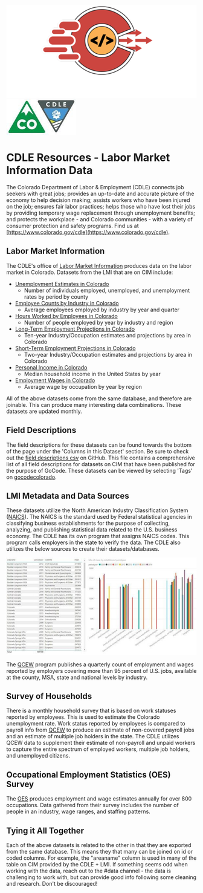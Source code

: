 ![gcc_logo_2021](../Images/GCC_Logo_2021.png)
![cdle_logo](https://github.com/GoCodeColorado/GoCodeColorado-kbase-public/blob/master/Data/images/cdle_logo.jpg)
# CDLE Resources - Labor Market Information Data

The Colorado Department of Labor &amp; Employment (CDLE) connects job seekers with great jobs; provides an up-to-date and accurate picture of the economy to help decision making; assists workers who have been injured on the job; ensures fair labor practices; helps those who have lost their jobs by providing temporary wage replacement through unemployment benefits; and protects the workplace - and Colorado communities - with a variety of consumer protection and safety programs. Find us at [https://www.colorado.gov/cdle](https://www.colorado.gov/cdle).



## Labor Market Information

The CDLE&#39;s office of [Labor Market Information](https://www.colmigateway.com/vosnet/lmi/default.aspx?pu=1&amp;amp;plang=E) produces data on the labor market in Colorado. Datasets from the LMI that are on CIM include:

- [Unemployment Estimates in Colorado](https://data.colorado.gov/Labor-Employment/Unemployment-Estimates-in-Colorado/4e3w-qire)
  - Number of individuals employed, unemployed, and unemployment rates by period by county
- [Employee Counts by Industry in Colorado](https://data.colorado.gov/Labor-Employment/Employee-Counts-by-Industry-in-Colorado/cjkq-q9ih)
  - Average employees employed by industry by year and quarter
- [Hours Worked by Employees in Colorado](https://data.colorado.gov/Labor-Employment/Hours-Worked-by-Employees-in-Colorado/pt2g-89wc)
  - Number of people employed by year by industry and region
- [Long-Term Employment Projections in Colorado](https://data.colorado.gov/Labor-Employment/Long-Term-Employment-Projections-in-Colorado/gyeb-jc69)
  - Ten-year Industry/Occupation estimates and projections by area in Colorado
- [Short-Term Employment Projections in Colorado](https://data.colorado.gov/Labor-Employment/Short-Term-Employment-Projections-in-Colorado/u2t6-bfhr)
  - Two-year Industry/Occupation estimates and projections by area in Colorado
- [Personal Income in Colorado](https://data.colorado.gov/Labor-Employment/Personal-Income-in-Colorado/2cpa-vbur)
  - Median household income in the United States by year
- [Employment Wages in Colorado](https://data.colorado.gov/Labor-Employment/Employment-Wages-in-Colorado/busm-qa5b)
  - Average wage by occupation by year by region

All of the above datasets come from the same database, and therefore are joinable. This can produce many interesting data combinations. These datasets are updated monthly.

## Field Descriptions

The field descriptions for these datasets can be found towards the bottom of the page under the 'Columns in this Dataset' section. Be sure to check out the [field descriptions csv](./Field_Descriptions/CIM_FieldDescriptions.csv) on GitHub. This file contains a comprehensive list of all field descriptions for datasets on CIM that have been published for the purpose of GoCode. These datasets can be viewed by selecting 'Tags' on [gocodecolorado](https://data.colorado.gov/browse?tags=gocodecolorado).



## LMI Metadata and Data Sources

These datasets utilize the North American Industry Classification System ([NAICS](https://www.census.gov/eos/www/naics/)). The NAICS is the standard used by Federal statistical agencies in classifying business establishments for the purpose of collecting, analyzing, and publishing statistical data related to the U.S. business economy. The CDLE has its own program that assigns NAICS codes. This program calls employers in the state to verify the data. The CDLE also utilizes the below sources to create their datasets/databases.

![cdle_powerBI](https://github.com/GoCodeColorado/GoCodeColorado-kbase-public/blob/master/Data/images/cdle_powerBI.jpg)

The [QCEW](https://www.bls.gov/cew/) program publishes a quarterly count of employment and wages reported by employers covering more than 95 percent of U.S. jobs, available at the county, MSA, state and national levels by industry.

## Survey of Households

There is a monthly household survey that is based on work statuses reported by employees. This is used to estimate the Colorado unemployment rate. Work status reported by employees is compared to payroll info from [QCEW](https://www.bls.gov/cew/) to produce an estimate of non-covered payroll jobs and an estimate of multiple job holders in the state. The CDLE utilizes QCEW data to supplement their estimate of non-payroll and unpaid workers to capture the entire spectrum of employed workers, multiple job holders, and unemployed citizens.

## Occupational Employment Statistics (OES) Survey

The [OES](https://www.bls.gov/oes/) produces employment and wage estimates annually for over 800 occupations. Data gathered from their survey includes the number of people in an industry, wage ranges, and staffing patterns.

## Tying it All Together

Each of the above datasets is related to the other in that they are exported from the same database. This means they that many can be joined on id or coded columns. For example, the &quot;areaname&quot; column is used in many of the table on CIM provided by the CDLE + LMI. If something seems odd when working with the data, reach out to the #data channel - the data is challenging to work with, but can provide good info following some cleaning and research. Don&#39;t be discouraged!
